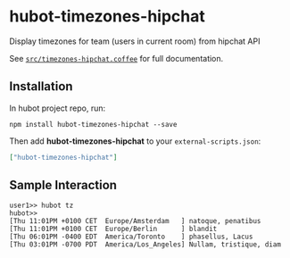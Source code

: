 # hubot-timezones-hipchat

Display timezones for team (users in current room) from hipchat API

See [`src/timezones-hipchat.coffee`](src/timezones-hipchat.coffee) for full documentation.

## Installation

In hubot project repo, run:

`npm install hubot-timezones-hipchat --save`

Then add **hubot-timezones-hipchat** to your `external-scripts.json`:

```json
["hubot-timezones-hipchat"]
```

## Sample Interaction

```
user1>> hubot tz
hubot>> 
[Thu 11:01PM +0100 CET  Europe/Amsterdam   ] natoque, penatibus
[Thu 11:01PM +0100 CET  Europe/Berlin      ] blandit
[Thu 06:01PM -0400 EDT  America/Toronto    ] phasellus, Lacus
[Thu 03:01PM -0700 PDT  America/Los_Angeles] Nullam, tristique, diam
```

